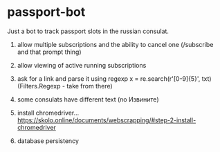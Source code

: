 # passport-bot
Just a bot to track passport slots in the russian consulat.



<!-- drill -->
1. allow multiple subscriptions and the ability to cancel one (/subscribe and that prompt thing)
2. allow viewing of active running subscriptions


1. ask for a link and parse it using regexp
x = re.search(r'[0-9]{5}', txt) (Filters.Regexp - take from there)
2. some consulats have different text (no Извините)
3. install chromedriver... https://skolo.online/documents/webscrapping/#step-2-install-chromedriver
4. database persistency